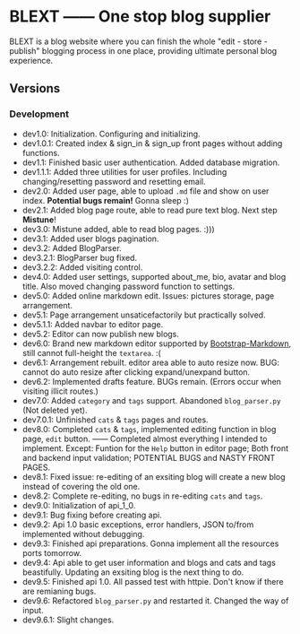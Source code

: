 # BLEXT —— One stop blog supplier

BLEXT is a blog website where you can finish the whole "edit - store - publish" blogging process in one place, providing ultimate personal blog experience.

## Versions

### Development

- dev1.0: Initialization. Configuring and initializing.
- dev1.0.1: Created index & sign_in & sign_up front pages without adding functions.
- dev1.1: Finished basic user authentication. Added database migration.
- dev1.1.1: Added three utilities for user profiles. Including changing/resetting password and resetting email.
- dev2.0: Added user page, able to upload `.md` file and show on user index. **Potential bugs remain!** Gonna sleep :)
- dev2.1: Added blog page route, able to read pure text blog. Next step **Mistune**!
- dev3.0: Mistune added, able to read blog pages. :)))
- dev3.1: Added user blogs pagination.
- dev3.2: Added BlogParser.
- dev3.2.1: BlogParser bug fixed.
- dev3.2.2: Added visiting control.
- dev4.0: Added user settings, supported about_me, bio, avatar and blog title. Also moved changing password function to settings.
- dev5.0: Added online markdown edit. Issues: pictures storage, page arrangement.
- dev5.1: Page arrangement unsaticefactorily but practically solved.
- dev5.1.1: Added navbar to editor page.
- dev5.2: Editor can now publish new blogs.
- dev6.0: Brand new markdown editor supported by [Bootstrap-Markdown](http://www.codingdrama.com/bootstrap-markdown/), still cannot full-height the `textarea`. :(
- dev6.1: Arrangement rebuilt. editor area able to auto resize now. BUG: cannot do auto resize after clicking expand/unexpand button.
- dev6.2: Implemented drafts feature. BUGs remain. (Errors occur when visiting illicit routes.)
- dev7.0: Added `category` and `tags` support. Abandoned `blog_parser.py` (Not deleted yet).
- dev7.0.1: Unfinished `cats` & `tags` pages and routes.
- dev8.0: Completed `cats` & `tags`, implemented editing function in blog page, `edit` button. —— Completed almost everything I intended to implement. Except: Funtion for the `Help` button in editor page; Both front and backend input validation; POTENTIAL BUGS and NASTY FRONT PAGES.
- dev8.1: Fixed issue: re-editing of an exsiting blog will create a new blog instead of covering the old one.
- dev8.2: Complete re-editing, no bugs in re-editing `cats` and `tags`.
- dev9.0: Initialization of api\_1_0.
- dev9.1: Bug fixing before creating api.
- dev9.2: Api 1.0 basic exceptions, error handlers, JSON to/from implemented without debugging.
- dev9.3: Finished api preparations. Gonna implement all the resources ports tomorrow.
- dev9.4: Api able to get user information and blogs and cats and tags beastifully. Updating an exsiting blog is the next thing to do.
- dev9.5: Finished api 1.0. All passed test with httpie. Don't know if there are remianing bugs.
- dev9.6: Refactored `blog_parser.py` and restarted it. Changed the way of input.
- dev9.6.1: Slight changes.

